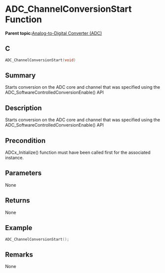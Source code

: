 # ADC\_ChannelConversionStart Function

**Parent topic:**[Analog-to-Digital Converter \(ADC\)](GUID-FA022CD9-1025-47D5-B8BC-A27AC49112D8.md)

## C

```c
ADC_ChannelConversionStart(void)
```

## Summary

Starts conversion on the ADC core and channel that was specified using the ADC\_SoftwareControlledConversionEnable\(\) API

## Description

Starts conversion on the ADC core and channel that was specified using the ADC\_SoftwareControlledConversionEnable\(\) API

## Precondition

ADCx\_Initialize\(\) function must have been called first for the associated instance.

## Parameters

None

## Returns

None

## Example

```c
ADC_ChannelConversionStart();
```

## Remarks

None

